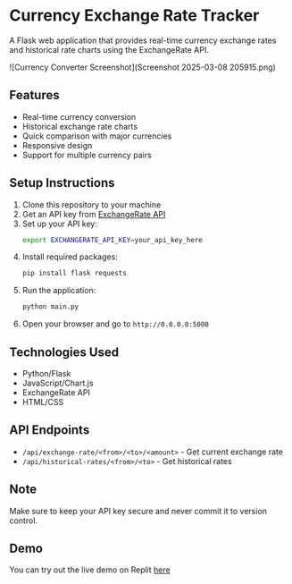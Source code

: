 
# Currency Exchange Rate Tracker

A Flask web application that provides real-time currency exchange rates and historical rate charts using the ExchangeRate API.

![Currency Converter Screenshot](Screenshot 2025-03-08 205915.png)

## Features

- Real-time currency conversion
- Historical exchange rate charts
- Quick comparison with major currencies
- Responsive design
- Support for multiple currency pairs

## Setup Instructions

1. Clone this repository to your machine
2. Get an API key from [ExchangeRate API](https://www.exchangerate-api.com/)
3. Set up your API key:
   ```bash
   export EXCHANGERATE_API_KEY=your_api_key_here
   ```
4. Install required packages:
   ```bash
   pip install flask requests
   ```
5. Run the application:
   ```bash
   python main.py
   ```
6. Open your browser and go to `http://0.0.0.0:5000`

## Technologies Used

- Python/Flask
- JavaScript/Chart.js
- ExchangeRate API
- HTML/CSS

## API Endpoints

- `/api/exchange-rate/<from>/<to>/<amount>` - Get current exchange rate
- `/api/historical-rates/<from>/<to>` - Get historical rates

## Note

Make sure to keep your API key secure and never commit it to version control.

## Demo

You can try out the live demo on Replit [here](https://replit.com/@YourUsername/CurrencyConverter)
